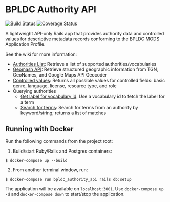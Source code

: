 # BPLDC Authority API

[![Build Status](https://travis-ci.com/boston-library/bpldc_authority_api.svg?branch=master)](https://travis-ci.com/boston-library/bpldc_authority_api) [![Coverage Status](https://coveralls.io/repos/github/boston-library/bpldc_authority_api/badge.svg?branch=master)](https://coveralls.io/github/boston-library/bpldc_authority_api?branch=master)

A lightweight API-only Rails app that provides authority data and controlled values for descriptive metadata records conforming to the BPLDC MODS Application Profile.

See the wiki for more information:

* [Authorities List](https://github.com/boston-library/bpldc_authority_api/wiki/Authorities-list): Retrieve a list of supported authorities/vocabularies
* [Geomash API](https://github.com/boston-library/bpldc_authority_api/wiki/Geomash-API): Retrieve structured geographic information from TGN, GeoNames, and Google Maps API Geocoder
* [Controlled values](https://github.com/boston-library/bpldc_authority_api/wiki/Nomenclature-controlled-values): Returns all possible values for controlled fields: basic genre, language, license, resource type, and role
* Querying authorities
    * [Get label for vocabulary id](https://github.com/boston-library/bpldc_authority_api/wiki/Querying-authorities:-get-label-for-vocabulary-id): Use a vocabulary id to fetch the label for a term
    * [Search for terms](https://github.com/boston-library/bpldc_authority_api/wiki/Querying-authorities:-search-for-terms): Search for terms from an authority by keyword/string; returns a list of matches

## Running with Docker

Run the following commands from the project root:

1. Build/start Ruby/Rails and Postgres containers:
```
$ docker-compose up --build
```
2. From another terminal window, run:
```
$ docker-compose run bpldc_authority_api rails db:setup
```
The application will be available on `localhost:3001`. Use `docker-compose up -d` and `docker-compose down` to start/stop the application.
